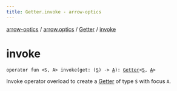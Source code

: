 ```yaml
---
title: Getter.invoke - arrow-optics
---
```


[arrow-optics](../../index.html) / [arrow.optics](../index.html) / [Getter](index.html) / [invoke](./invoke.html)

# invoke

`operator fun <S, A> invoke(get: (`[`S`](invoke.html#S)`) -> `[`A`](invoke.html#A)`): `[`Getter`](index.html)`<`[`S`](invoke.html#S)`, `[`A`](invoke.html#A)`>`

Invoke operator overload to create a [Getter](index.html) of type `S` with focus `A`.


